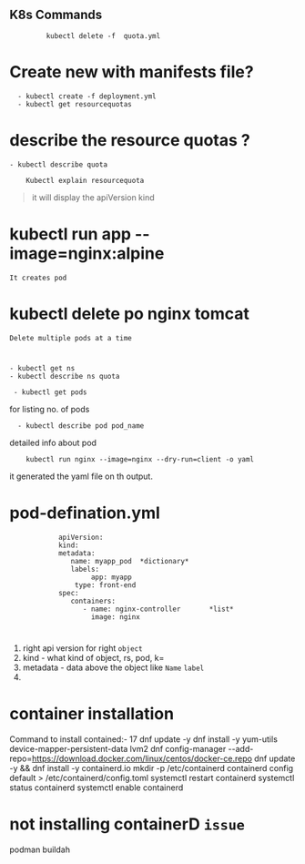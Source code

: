 ## K8s Commands
             
             kubectl delete -f  quota.yml
# Create new with manifests file?
      - kubectl create -f deployment.yml
      - kubectl get resourcequotas
# describe the resource quotas ?
    - kubectl describe quota

		Kubectl explain resourcequota
  
> it will display the apiVersion   kind 

# kubectl run app --image=nginx:alpine
	It creates pod
# kubectl delete po nginx tomcat
	Delete multiple pods at a time

# 
    - kubectl get ns
    - kubectl describe ns quota
    
     - kubectl get pods 
for listing no. of pods

      - kubectl describe pod pod_name
detailed info about pod

		kubectl run nginx --image=nginx --dry-run=client -o yaml
  it generated the yaml file on th output.
# pod-defination.yml

				apiVersion:
				kind:
				metadata:
				   name: myapp_pod	*dictionary*
				   labels:
				        app: myapp
					type: front-end
				spec:
				   containers:
				      - name: nginx-controller       *list*
				      	image: nginx

# 
1. right api version for right `object`
2. kind - what kind of object, rs, pod, k=
3. metadata -  data above the object like `Name` `label`
4. 

# container installation

Command to install contained:-
   17  dnf update -y
     dnf install -y  yum-utils device-mapper-persistent-data lvm2
     dnf config-manager --add-repo=https://download.docker.com/linux/centos/docker-ce.repo
     dnf update -y && dnf install -y containerd.io
     mkdir -p /etc/containerd
     containerd config default > /etc/containerd/config.toml
     systemctl restart containerd
     systemctl status containerd
     systemctl enable containerd

# not installing containerD `issue`
podman 
buildah
